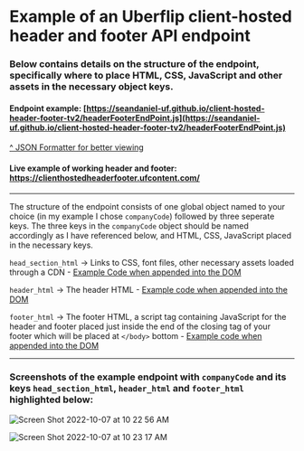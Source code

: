# Example of an Uberflip client-hosted header and footer API endpoint
### Below contains details on the structure of the endpoint, specifically where to place HTML, CSS, JavaScript and other assets in the necessary object keys.

#### Endpoint example: [https://seandaniel-uf.github.io/client-hosted-header-footer-tv2/headerFooterEndPoint.js](https://seandaniel-uf.github.io/client-hosted-header-footer-tv2/headerFooterEndPoint.js)
[^ JSON Formatter for better viewing](https://jsonformatter.org/)

#### Live example of working header and footer: https://clienthostedheaderfooter.ufcontent.com/ 

***

The structure of the endpoint consists of one global object named to your choice (in my example I chose `companyCode`) followed by three seperate keys. The three keys in the `companyCode` object should be named accordingly as I have referenced below, and HTML, CSS, JavaScript placed in the necessary keys.

`head_section_html` -> Links to CSS, font files, other necessary assets loaded through a CDN - [Example Code when appended into the DOM](https://github.com/seandaniel-uf/client-hosted-header-footer-tv2/blob/master/head_section_html.html)

`header_html` -> The header HTML - [Example code when appended into the DOM](https://github.com/seandaniel-uf/client-hosted-header-footer-tv2/blob/master/header.html)

`footer_html` -> The footer HTML, a script tag containing JavaScript for the header and footer placed just inside the end of the closing tag of your footer which will be placed at `</body>` bottom - [Example code when appended into the DOM](https://github.com/seandaniel-uf/client-hosted-header-footer-tv2/blob/master/footer.html)

***
### Screenshots of the example endpoint with `companyCode` and its keys `head_section_html`, `header_html` and `footer_html` highlighted below:

![Screen Shot 2022-10-07 at 10 22 56 AM](https://user-images.githubusercontent.com/80727308/194577715-c0154967-c047-42bd-9e0a-ad3b37933509.png)


![Screen Shot 2022-10-07 at 10 23 17 AM](https://user-images.githubusercontent.com/80727308/194577745-1bf2f825-5469-450c-a2ad-21b524477f71.png)
